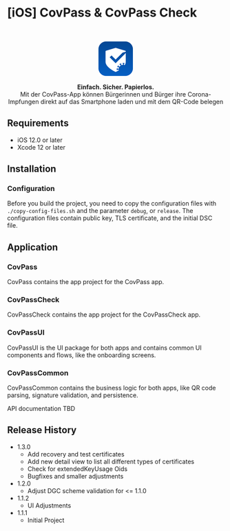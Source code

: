 # [iOS] CovPass & CovPass Check
<br />
<p align="center">
  <a href="#">
    <img src="Source/CovPassApp/Source/Resources/Assets.xcassets/AppIcon.appiconset/80.png" alt="Logo" width="80" height="80">
  </a>
  <p align="center">
    <b>Einfach. Sicher. Papierlos.</b><br>
    Mit der CovPass-App können Bürgerinnen und Bürger ihre Corona-Impfungen direkt auf das Smartphone laden und mit dem QR-Code belegen
  </p>
</p>

## Requirements

- iOS 12.0 or later
- Xcode 12 or later

## Installation

### Configuration

Before you build the project, you need to copy the configuration files with `./copy-config-files.sh` and the parameter `debug`, or `release`. The configuration files contain public key, TLS certificate, and the initial DSC file.

## Application

### CovPass

CovPass contains the app project for the CovPass app.

### CovPassCheck

CovPassCheck contains the app project for the CovPassCheck app.

### CovPassUI

CovPassUI is the UI package for both apps and contains common UI components and flows, like the onboarding screens.

### CovPassCommon

CovPassCommon contains the business logic for both apps, like QR code parsing, signature validation, and persistence.

API documentation TBD

## Release History

* 1.3.0
    * Add recovery and test certificates
    * Add new detail view to list all different types of certificates
    * Check for extendedKeyUsage Oids
    * Bugfixes and smaller adjustments
* 1.2.0
    * Adjust DGC scheme validation for <= 1.1.0
* 1.1.2
    * UI Adjustments
* 1.1.1
    * Initial Project